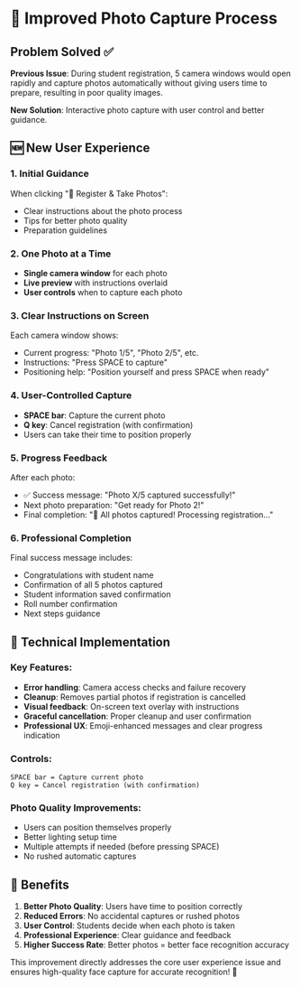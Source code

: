 # 📸 Improved Photo Capture Process

## Problem Solved ✅

**Previous Issue**: During student registration, 5 camera windows would open rapidly and capture photos automatically without giving users time to prepare, resulting in poor quality images.

**New Solution**: Interactive photo capture with user control and better guidance.

## 🆕 New User Experience

### 1. **Initial Guidance**

When clicking "📸 Register & Take Photos":

- Clear instructions about the photo process
- Tips for better photo quality
- Preparation guidelines

### 2. **One Photo at a Time**

- **Single camera window** for each photo
- **Live preview** with instructions overlaid
- **User controls** when to capture each photo

### 3. **Clear Instructions on Screen**

Each camera window shows:

- Current progress: "Photo 1/5", "Photo 2/5", etc.
- Instructions: "Press SPACE to capture"
- Positioning help: "Position yourself and press SPACE when ready"

### 4. **User-Controlled Capture**

- **SPACE bar**: Capture the current photo
- **Q key**: Cancel registration (with confirmation)
- Users can take their time to position properly

### 5. **Progress Feedback**

After each photo:

- ✅ Success message: "Photo X/5 captured successfully!"
- Next photo preparation: "Get ready for Photo 2!"
- Final completion: "🎉 All photos captured! Processing registration..."

### 6. **Professional Completion**

Final success message includes:

- Congratulations with student name
- Confirmation of all 5 photos captured
- Student information saved confirmation
- Roll number confirmation
- Next steps guidance

## 🎯 Technical Implementation

### Key Features:

- **Error handling**: Camera access checks and failure recovery
- **Cleanup**: Removes partial photos if registration is cancelled
- **Visual feedback**: On-screen text overlay with instructions
- **Graceful cancellation**: Proper cleanup and user confirmation
- **Professional UX**: Emoji-enhanced messages and clear progress indication

### Controls:

```
SPACE bar = Capture current photo
Q key = Cancel registration (with confirmation)
```

### Photo Quality Improvements:

- Users can position themselves properly
- Better lighting setup time
- Multiple attempts if needed (before pressing SPACE)
- No rushed automatic captures

## 🚀 Benefits

1. **Better Photo Quality**: Users have time to position correctly
2. **Reduced Errors**: No accidental captures or rushed photos
3. **User Control**: Students decide when each photo is taken
4. **Professional Experience**: Clear guidance and feedback
5. **Higher Success Rate**: Better photos = better face recognition accuracy

This improvement directly addresses the core user experience issue and ensures high-quality face capture for accurate recognition! 🎉
